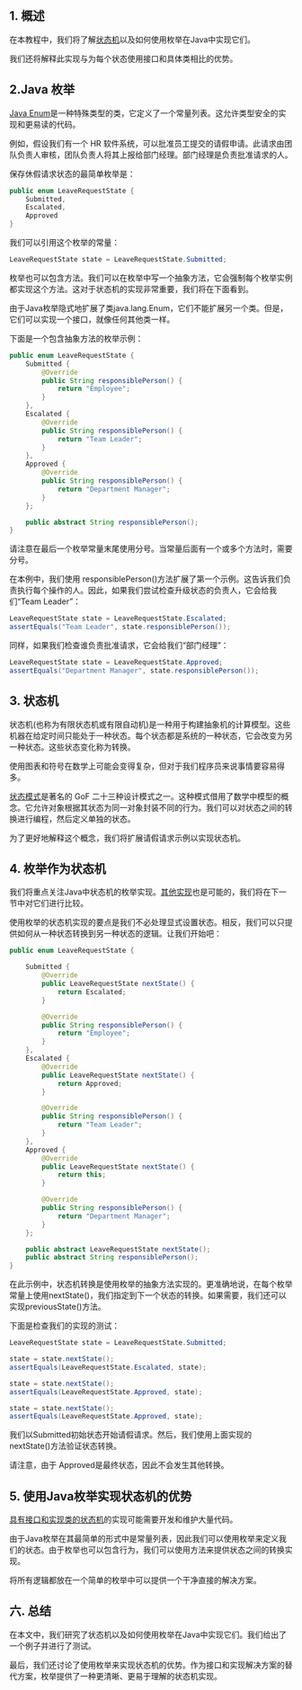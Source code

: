 ## 1. 概述

在本教程中，我们将了解[状态机](https://www.baeldung.com/cs/state-machines)以及如何使用枚举在Java中实现它们。

我们还将解释此实现与为每个状态使用接口和具体类相比的优势。

## 2.Java 枚举

[Java Enum](https://www.baeldung.com/a-guide-to-java-enums)是一种特殊类型的类，它定义了一个常量列表。这允许类型安全的实现和更易读的代码。

例如，假设我们有一个 HR 软件系统，可以批准员工提交的请假申请。此请求由团队负责人审核，团队负责人将其上报给部门经理。部门经理是负责批准请求的人。

保存休假请求状态的最简单枚举是：

```java
public enum LeaveRequestState {
    Submitted,
    Escalated,
    Approved
}
```

我们可以引用这个枚举的常量：

```java
LeaveRequestState state = LeaveRequestState.Submitted;
```

枚举也可以包含方法。我们可以在枚举中写一个抽象方法，它会强制每个枚举实例都实现这个方法。这对于状态机的实现非常重要，我们将在下面看到。

由于Java枚举隐式地扩展了类java.lang.Enum，它们不能扩展另一个类。但是，它们可以实现一个接口，就像任何其他类一样。

下面是一个包含抽象方法的枚举示例：

```java
public enum LeaveRequestState {
    Submitted {
        @Override
        public String responsiblePerson() {
            return "Employee";
        }
    },
    Escalated {
        @Override
        public String responsiblePerson() {
            return "Team Leader";
        }
    },
    Approved {
        @Override
        public String responsiblePerson() {
            return "Department Manager";
        }
    };

    public abstract String responsiblePerson();
}
```

请注意在最后一个枚举常量末尾使用分号。当常量后面有一个或多个方法时，需要分号。

在本例中，我们使用 responsiblePerson()方法扩展了第一个示例。这告诉我们负责执行每个操作的人。因此，如果我们尝试检查升级状态的负责人，它会给我们“Team Leader”：

```java
LeaveRequestState state = LeaveRequestState.Escalated;
assertEquals("Team Leader", state.responsiblePerson());
```

同样，如果我们检查谁负责批准请求，它会给我们“部门经理”：

```java
LeaveRequestState state = LeaveRequestState.Approved;
assertEquals("Department Manager", state.responsiblePerson());
```

## 3. 状态机

状态机(也称为有限状态机或有限自动机)是一种用于构建抽象机的计算模型。这些机器在给定时间只能处于一种状态。每个状态都是系统的一种状态，它会改变为另一种状态。这些状态变化称为转换。

使用图表和符号在数学上可能会变得复杂，但对于我们程序员来说事情要容易得多。

[状态模式](https://www.baeldung.com/java-state-design-pattern)是著名的 GoF 二十三种设计模式之一。这种模式借用了数学中模型的概念。它允许对象根据其状态为同一对象封装不同的行为。我们可以对状态之间的转换进行编程，然后定义单独的状态。

为了更好地解释这个概念，我们将扩展请假请求示例以实现状态机。

## 4. 枚举作为状态机

我们将重点关注Java中状态机的枚举实现。[其他实现](https://www.baeldung.com/java-state-design-pattern)也是可能的，我们将在下一节中对它们进行比较。

使用枚举的状态机实现的要点是我们不必处理显式设置状态。相反，我们可以只提供如何从一种状态转换到另一种状态的逻辑。让我们开始吧：

```java
public enum LeaveRequestState {

    Submitted {
        @Override
        public LeaveRequestState nextState() {
            return Escalated;
        }

        @Override
        public String responsiblePerson() {
            return "Employee";
        }
    },
    Escalated {
        @Override
        public LeaveRequestState nextState() {
            return Approved;
        }

        @Override
        public String responsiblePerson() {
            return "Team Leader";
        }
    },
    Approved {
        @Override
        public LeaveRequestState nextState() {
            return this;
        }

        @Override
        public String responsiblePerson() {
            return "Department Manager";
        }
    };

    public abstract LeaveRequestState nextState(); 
    public abstract String responsiblePerson();
}
```

在此示例中，状态机转换是使用枚举的抽象方法实现的。更准确地说，在每个枚举常量上使用nextState()，我们指定到下一个状态的转换。如果需要，我们还可以实现previousState()方法。

下面是检查我们的实现的测试：

```java
LeaveRequestState state = LeaveRequestState.Submitted;

state = state.nextState();
assertEquals(LeaveRequestState.Escalated, state);

state = state.nextState();
assertEquals(LeaveRequestState.Approved, state);

state = state.nextState();
assertEquals(LeaveRequestState.Approved, state);
```

我们以Submitted初始状态开始请假请求。然后，我们使用上面实现的nextState()方法验证状态转换。

请注意，由于 Approved是最终状态，因此不会发生其他转换。

## 5. 使用Java枚举实现状态机的优势

[具有接口和实现类的状态机](https://www.baeldung.com/java-state-design-pattern)的实现可能需要开发和维护大量代码。

由于Java枚举在其最简单的形式中是常量列表，因此我们可以使用枚举来定义我们的状态。由于枚举也可以包含行为，我们可以使用方法来提供状态之间的转换实现。

将所有逻辑都放在一个简单的枚举中可以提供一个干净直接的解决方案。

## 六. 总结

在本文中，我们研究了状态机以及如何使用枚举在Java中实现它们。我们给出了一个例子并进行了测试。

最后，我们还讨论了使用枚举来实现状态机的优势。作为接口和实现解决方案的替代方案，枚举提供了一种更清晰、更易于理解的状态机实现。